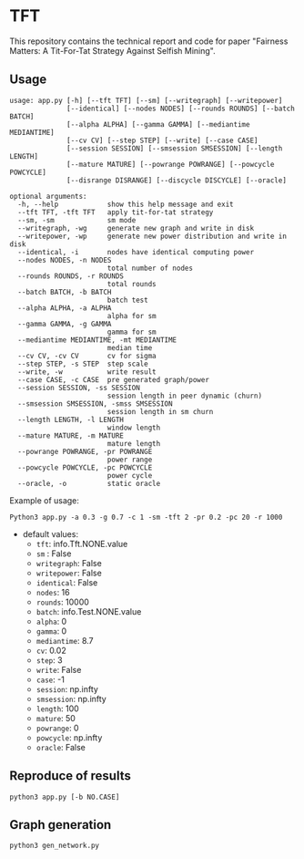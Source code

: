 # TFT

This repository contains the technical report and code for paper "Fairness Matters: A Tit-For-Tat Strategy Against Selfish Mining".

## Usage

```
usage: app.py [-h] [--tft TFT] [--sm] [--writegraph] [--writepower]
              [--identical] [--nodes NODES] [--rounds ROUNDS] [--batch BATCH]
              [--alpha ALPHA] [--gamma GAMMA] [--mediantime MEDIANTIME]
              [--cv CV] [--step STEP] [--write] [--case CASE]
              [--session SESSION] [--smsession SMSESSION] [--length LENGTH]
              [--mature MATURE] [--powrange POWRANGE] [--powcycle POWCYCLE]
              [--disrange DISRANGE] [--discycle DISCYCLE] [--oracle]

optional arguments:
  -h, --help            show this help message and exit
  --tft TFT, -tft TFT   apply tit-for-tat strategy
  --sm, -sm             sm mode
  --writegraph, -wg     generate new graph and write in disk
  --writepower, -wp     generate new power distribution and write in disk
  --identical, -i       nodes have identical computing power
  --nodes NODES, -n NODES
                        total number of nodes
  --rounds ROUNDS, -r ROUNDS
                        total rounds
  --batch BATCH, -b BATCH
                        batch test
  --alpha ALPHA, -a ALPHA
                        alpha for sm
  --gamma GAMMA, -g GAMMA
                        gamma for sm
  --mediantime MEDIANTIME, -mt MEDIANTIME
                        median time
  --cv CV, -cv CV       cv for sigma
  --step STEP, -s STEP  step scale
  --write, -w           write result
  --case CASE, -c CASE  pre generated graph/power
  --session SESSION, -ss SESSION
                        session length in peer dynamic (churn)
  --smsession SMSESSION, -smss SMSESSION
                        session length in sm churn
  --length LENGTH, -l LENGTH
                        window length
  --mature MATURE, -m MATURE
                        mature length
  --powrange POWRANGE, -pr POWRANGE
                        power range
  --powcycle POWCYCLE, -pc POWCYCLE
                        power cycle
  --oracle, -o          static oracle
```

Example of usage:

```
Python3 app.py -a 0.3 -g 0.7 -c 1 -sm -tft 2 -pr 0.2 -pc 20 -r 1000
```

- default values:
  - `tft`: info.Tft.NONE.value
  - `sm` : False
  - `writegraph`: False
  - `writepower`: False
  - `identical`: False
  - `nodes`: 16
  - `rounds`: 10000
  - `batch`: info.Test.NONE.value
  - `alpha`: 0
  - `gamma`: 0
  - `mediantime`: 8.7
  - `cv`: 0.02
  - `step`: 3
  - `write`: False
  - `case`: -1
  - `session`: np.infty
  - `smsession`: np.infty
  - `length`: 100
  - `mature`: 50
  - `powrange`: 0
  - `powcycle`: np.infty
  - `oracle`: False

## Reproduce of results

```
python3 app.py [-b NO.CASE]
```

## Graph generation

```
python3 gen_network.py
```

